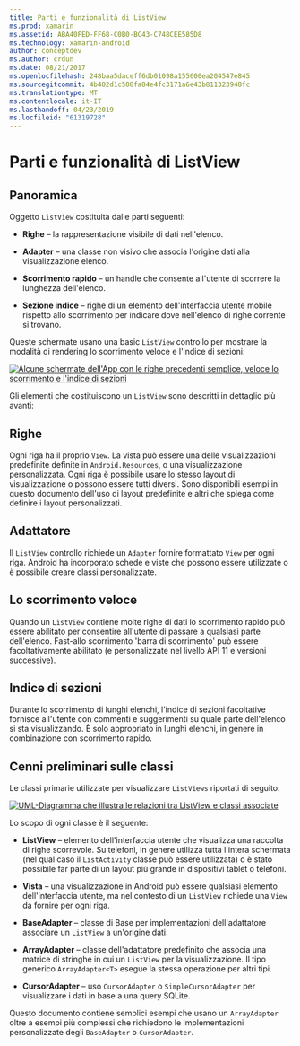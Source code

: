 ```yaml
---
title: Parti e funzionalità di ListView
ms.prod: xamarin
ms.assetid: ABA40FED-FF68-C0B0-BC43-C748CEE585D8
ms.technology: xamarin-android
author: conceptdev
ms.author: crdun
ms.date: 08/21/2017
ms.openlocfilehash: 248baa5daceff6db01098a155600ea204547e845
ms.sourcegitcommit: 4b402d1c508fa84e4fc3171a6e43b811323948fc
ms.translationtype: MT
ms.contentlocale: it-IT
ms.lasthandoff: 04/23/2019
ms.locfileid: "61319728"
---
```

# <a name="listview-parts-and-functionality"></a>Parti e funzionalità di ListView


## <a name="overview"></a>Panoramica

Oggetto `ListView` costituita dalle parti seguenti:

- **Righe** &ndash; la rappresentazione visibile di dati nell'elenco.

- **Adapter** &ndash; una classe non visivo che associa l'origine dati alla visualizzazione elenco.

- **Scorrimento rapido** &ndash; un handle che consente all'utente di scorrere la lunghezza dell'elenco.

- **Sezione indice** &ndash; righe di un elemento dell'interfaccia utente mobile rispetto allo scorrimento per indicare dove nell'elenco di righe corrente si trovano.

Queste schermate usano una basic `ListView` controllo per mostrare la modalità di rendering lo scorrimento veloce e l'indice di sezioni:

[![Alcune schermate dell'App con le righe precedenti semplice, veloce lo scorrimento e l'indice di sezioni](parts-and-functionality-images/listviewparts.png)](parts-and-functionality-images/listviewparts.png#lightbox)

Gli elementi che costituiscono un `ListView` sono descritti in dettaglio più avanti:


## <a name="rows"></a>Righe

Ogni riga ha il proprio `View`. La vista può essere una delle visualizzazioni predefinite definite in `Android.Resources`, o una visualizzazione personalizzata. Ogni riga è possibile usare lo stesso layout di visualizzazione o possono essere tutti diversi. Sono disponibili esempi in questo documento dell'uso di layout predefinite e altri che spiega come definire i layout personalizzati.


## <a name="adapter"></a>Adattatore

Il `ListView` controllo richiede un `Adapter` fornire formattato `View` per ogni riga. Android ha incorporato schede e viste che possono essere utilizzate o è possibile creare classi personalizzate.


## <a name="fast-scrolling"></a>Lo scorrimento veloce

Quando un `ListView` contiene molte righe di dati lo scorrimento rapido può essere abilitato per consentire all'utente di passare a qualsiasi parte dell'elenco. Fast-allo scorrimento 'barra di scorrimento' può essere facoltativamente abilitato (e personalizzate nel livello API 11 e versioni successive).


## <a name="section-index"></a>Indice di sezioni

Durante lo scorrimento di lunghi elenchi, l'indice di sezioni facoltative fornisce all'utente con commenti e suggerimenti su quale parte dell'elenco si sta visualizzando. È solo appropriato in lunghi elenchi, in genere in combinazione con scorrimento rapido.


## <a name="classes-overview"></a>Cenni preliminari sulle classi

Le classi primarie utilizzate per visualizzare `ListViews` riportati di seguito:

[![UML-Diagramma che illustra le relazioni tra ListView e classi associate](parts-and-functionality-images/image2.png)](parts-and-functionality-images/image2.png#lightbox)

Lo scopo di ogni classe è il seguente:

- **ListView** &ndash; elemento dell'interfaccia utente che visualizza una raccolta di righe scorrevole. Su telefoni, in genere utilizza tutta l'intera schermata (nel qual caso il `ListActivity` classe può essere utilizzata) o è stato possibile far parte di un layout più grande in dispositivi tablet o telefoni.

- **Vista** &ndash; una visualizzazione in Android può essere qualsiasi elemento dell'interfaccia utente, ma nel contesto di un `ListView` richiede una `View` da fornire per ogni riga.

- **BaseAdapter** &ndash; classe di Base per implementazioni dell'adattatore associare un `ListView` a un'origine dati.

- **ArrayAdapter** &ndash; classe dell'adattatore predefinito che associa una matrice di stringhe in cui un `ListView` per la visualizzazione. Il tipo generico `ArrayAdapter<T>` esegue la stessa operazione per altri tipi.

- **CursorAdapter** &ndash; uso `CursorAdapter` o `SimpleCursorAdapter` per visualizzare i dati in base a una query SQLite.

Questo documento contiene semplici esempi che usano un `ArrayAdapter` oltre a esempi più complessi che richiedono le implementazioni personalizzate degli `BaseAdapter` o `CursorAdapter`.

